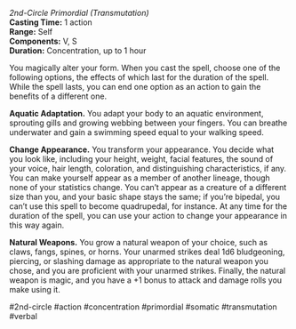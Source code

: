 *2nd-Circle Primordial (Transmutation)*  
**Casting Time:** 1 action  
**Range:** Self  
**Components:** V, S  
**Duration:** Concentration, up to 1 hour

You magically alter your form. When you cast the spell, choose one of the following options, the effects of which last for the duration of the spell. While the spell lasts, you can end one option as an action to gain the benefits of a different one.

**Aquatic Adaptation.** You adapt your body to an aquatic environment, sprouting gills and growing webbing between your fingers. You can breathe underwater and gain a swimming speed equal to your walking speed.

**Change Appearance.** You transform your appearance. You decide what you look like, including your height, weight, facial features, the sound of your voice, hair length, coloration, and distinguishing characteristics, if any. You can make yourself appear as a member of another lineage, though none of your statistics change. You can’t appear as a creature of a different size than you, and your basic shape stays the same; if you’re bipedal, you can’t use this spell to become quadrupedal, for instance. At any time for the duration of the spell, you can use your action to change your appearance in this way again.

**Natural Weapons.** You grow a natural weapon of your choice, such as claws, fangs, spines, or horns. Your unarmed strikes deal 1d6 bludgeoning, piercing, or slashing damage as appropriate to the natural weapon you chose, and you are proficient with your unarmed strikes. Finally, the natural weapon is magic, and you have a +1 bonus to attack and damage rolls you make using it.

#2nd-circle #action #concentration #primordial #somatic #transmutation #verbal
